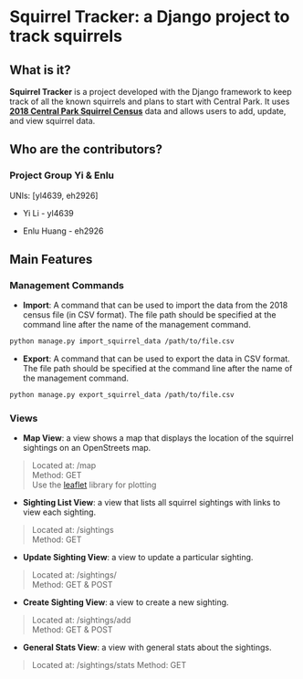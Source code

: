 # Squirrel Tracker: a Django project to track squirrels

## What is it?

**Squirrel Tracker** is a project developed with the Django framework to keep track of all the known squirrels and plans to start with Central Park. It uses [**2018 Central Park Squirrel Census**](https://data.cityofnewyork.us/Environment/2018-Central-Park-Squirrel-Census-Squirrel-Data/vfnx-vebw) data and allows users to add, update, and view squirrel data.

## Who are the contributors?

### Project Group Yi & Enlu

UNIs: [yl4639, eh2926]

  - Yi Li - yl4639

  - Enlu Huang - eh2926


## Main Features

### Management Commands
  - **Import**: A command that can be used to import the data from the 2018 census file (in CSV format). The file path should be specified at the command line after the name of the management command. 

```sh
python manage.py import_squirrel_data /path/to/file.csv
```

  - **Export**: A command that can be used to export the data in CSV format. The file path should be specified at the command line after the name of the management command.

```sh
python manage.py export_squirrel_data /path/to/file.csv
```

### Views

  - **Map View**: a view shows a map that displays the location of the squirrel sightings on an OpenStreets map.

>Located at: /map   
Method: GET   
Use the [leaflet](https://leafletjs.com/) library for plotting

  - **Sighting List View**: a view that lists all squirrel sightings with links to view each sighting.

>Located at: /sightings   
Method: GET  

  - **Update Sighting View**: a view to update a particular sighting.

>Located at: /sightings/<unique-squirrel-id>   
Method: GET & POST   

  - **Create Sighting View**: a view to create a new sighting.

>Located at: /sightings/add   
Method: GET & POST

  - **General Stats View**: a view with general stats about the sightings.

> Located at: /sightings/stats
Method: GET
